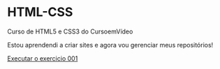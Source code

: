 # HTML-CSS
 Curso de HTML5 e CSS3 do CursoemVídeo

 Estou aprendendi a criar sites e agora vou gerenciar meus repositórios!

 <a href="https://igorm4.github.io/HTML-CSS/exercicios/ex001/index.html">Executar o exercicio 001</a>

